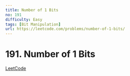 ```yaml
---
title: Number of 1 Bits
no: 191
difficulty: Easy
tags: [Bit Manipulation]
url: https://leetcode.com/problems/number-of-1-bits/
---
```


# 191. Number of 1 Bits

[LeetCode](https://leetcode.com/problems/number-of-1-bits/)

